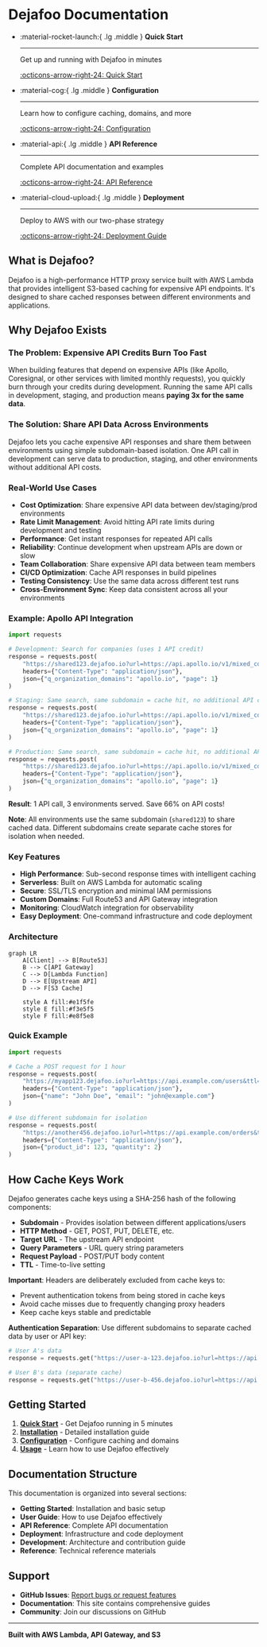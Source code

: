 # Dejafoo Documentation

<div class="grid cards" markdown>

-   :material-rocket-launch:{ .lg .middle } **Quick Start**

    ---

    Get up and running with Dejafoo in minutes

    [:octicons-arrow-right-24: Quick Start](getting-started/quick-start.md)

-   :material-cog:{ .lg .middle } **Configuration**

    ---

    Learn how to configure caching, domains, and more

    [:octicons-arrow-right-24: Configuration](getting-started/configuration.md)

-   :material-api:{ .lg .middle } **API Reference**

    ---

    Complete API documentation and examples

    [:octicons-arrow-right-24: API Reference](api-reference/index.md)

-   :material-cloud-upload:{ .lg .middle } **Deployment**

    ---

    Deploy to AWS with our two-phase strategy

    [:octicons-arrow-right-24: Deployment Guide](deployment/index.md)

</div>

## What is Dejafoo?

Dejafoo is a high-performance HTTP proxy service built with AWS Lambda that provides intelligent S3-based caching for expensive API endpoints. It's designed to share cached responses between different environments and applications.

## Why Dejafoo Exists

### The Problem: Expensive API Credits Burn Too Fast

When building features that depend on expensive APIs (like Apollo, Coresignal, or other services with limited monthly requests), you quickly burn through your credits during development. Running the same API calls in development, staging, and production means **paying 3x for the same data**.

### The Solution: Share API Data Across Environments

Dejafoo lets you cache expensive API responses and share them between environments using simple subdomain-based isolation. One API call in development can serve data to production, staging, and other environments without additional API costs.

### Real-World Use Cases

- **Cost Optimization**: Share expensive API data between dev/staging/prod environments
- **Rate Limit Management**: Avoid hitting API rate limits during development and testing
- **Performance**: Get instant responses for repeated API calls
- **Reliability**: Continue development when upstream APIs are down or slow
- **Team Collaboration**: Share expensive API data between team members
- **CI/CD Optimization**: Cache API responses in build pipelines
- **Testing Consistency**: Use the same data across different test runs
- **Cross-Environment Sync**: Keep data consistent across all your environments

### Example: Apollo API Integration

```python
import requests

# Development: Search for companies (uses 1 API credit)
response = requests.post(
    "https://shared123.dejafoo.io?url=https://api.apollo.io/v1/mixed_companies/search&ttl=24h",
    headers={"Content-Type": "application/json"},
    json={"q_organization_domains": "apollo.io", "page": 1}
)

# Staging: Same search, same subdomain = cache hit, no additional API cost
response = requests.post(
    "https://shared123.dejafoo.io?url=https://api.apollo.io/v1/mixed_companies/search&ttl=24h",
    headers={"Content-Type": "application/json"},
    json={"q_organization_domains": "apollo.io", "page": 1}
)

# Production: Same search, same subdomain = cache hit, no additional API cost
response = requests.post(
    "https://shared123.dejafoo.io?url=https://api.apollo.io/v1/mixed_companies/search&ttl=24h",
    headers={"Content-Type": "application/json"},
    json={"q_organization_domains": "apollo.io", "page": 1}
)
```

**Result**: 1 API call, 3 environments served. Save 66% on API costs!

**Note**: All environments use the same subdomain (`shared123`) to share cached data. Different subdomains create separate cache stores for isolation when needed.

### Key Features

- **High Performance**: Sub-second response times with intelligent caching
- **Serverless**: Built on AWS Lambda for automatic scaling
- **Secure**: SSL/TLS encryption and minimal IAM permissions
- **Custom Domains**: Full Route53 and API Gateway integration
- **Monitoring**: CloudWatch integration for observability
- **Easy Deployment**: One-command infrastructure and code deployment

### Architecture

```mermaid
graph LR
    A[Client] --> B[Route53]
    B --> C[API Gateway]
    C --> D[Lambda Function]
    D --> E[Upstream API]
    D --> F[S3 Cache]
    
    style A fill:#e1f5fe
    style E fill:#f3e5f5
    style F fill:#e8f5e8
```

### Quick Example

```python
import requests

# Cache a POST request for 1 hour
response = requests.post(
    "https://myapp123.dejafoo.io?url=https://api.example.com/users&ttl=1h",
    headers={"Content-Type": "application/json"},
    json={"name": "John Doe", "email": "john@example.com"}
)

# Use different subdomain for isolation
response = requests.post(
    "https://another456.dejafoo.io?url=https://api.example.com/orders&ttl=30m",
    headers={"Content-Type": "application/json"},
    json={"product_id": 123, "quantity": 2}
)
```

## How Cache Keys Work

Dejafoo generates cache keys using a SHA-256 hash of the following components:

- **Subdomain** - Provides isolation between different applications/users
- **HTTP Method** - GET, POST, PUT, DELETE, etc.
- **Target URL** - The upstream API endpoint
- **Query Parameters** - URL query string parameters
- **Request Payload** - POST/PUT body content
- **TTL** - Time-to-live setting

**Important**: Headers are deliberately excluded from cache keys to:
- Prevent authentication tokens from being stored in cache keys
- Avoid cache misses due to frequently changing proxy headers
- Keep cache keys stable and predictable

**Authentication Separation**: Use different subdomains to separate cached data by user or API key:
```python
# User A's data
response = requests.get("https://user-a-123.dejafoo.io?url=https://api.example.com/data&ttl=1h")

# User B's data (separate cache)
response = requests.get("https://user-b-456.dejafoo.io?url=https://api.example.com/data&ttl=1h")
```

## Getting Started

1. **[Quick Start](getting-started/quick-start.md)** - Get Dejafoo running in 5 minutes
2. **[Installation](getting-started/installation.md)** - Detailed installation guide
3. **[Configuration](getting-started/configuration.md)** - Configure caching and domains
4. **[Usage](user-guide/usage.md)** - Learn how to use Dejafoo effectively

## Documentation Structure

This documentation is organized into several sections:

- **Getting Started**: Installation and basic setup
- **User Guide**: How to use Dejafoo effectively
- **API Reference**: Complete API documentation
- **Deployment**: Infrastructure and code deployment
- **Development**: Architecture and contribution guide
- **Reference**: Technical reference materials

## Support

- **GitHub Issues**: [Report bugs or request features](https://github.com/camrail/dejafoo/issues)
- **Documentation**: This site contains comprehensive guides
- **Community**: Join our discussions on GitHub

---

**Built with AWS Lambda, API Gateway, and S3**
